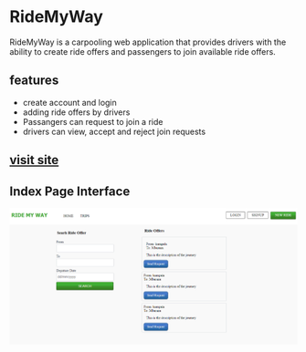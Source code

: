 # RideMyWay

RideMyWay is a carpooling web application that provides drivers with the ability to create ride offers
and passengers to join available ride offers.
	
## features 
- create account and login
- adding ride offers by drivers
- Passangers can request to join a ride
- drivers can view, accept and reject join requests

## [visit site](https://byarustev.github.io/RideMyWay/ui/)

## Index Page Interface
![alt text](https://raw.githubusercontent.com/byarustev/RideMyWay/feature/ui/design/index.png)
